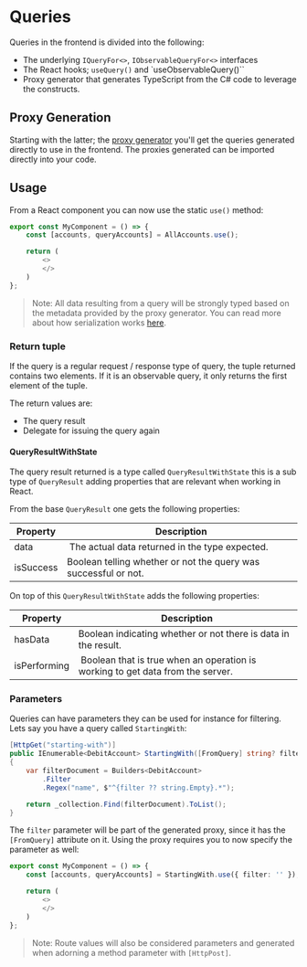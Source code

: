 # Queries

Queries in the frontend is divided into the following:

- The underlying `IQueryFor<>`, `IObservableQueryFor<>` interfaces
- The React hooks; `useQuery()` and `useObservableQuery()``
- Proxy generator that generates TypeScript from the C# code to leverage the constructs.

## Proxy Generation

Starting with the latter; the [proxy generator](./proxy-generation.md) you'll get the queries generated directly to use
in the frontend. The proxies generated can be imported directly into your code.

## Usage

From a React component you can now use the static `use()` method:

```typescript
export const MyComponent = () => {
    const [accounts, queryAccounts] = AllAccounts.use();

    return (
        <>
        </>
    )
};
```

> Note: All data resulting from a query will be strongly typed based on the metadata provided by the proxy generator.
> You can read more about how serialization works [here](../../../fundamentals/serialization.md).

### Return tuple

If the query is a regular request / response type of query, the tuple returned contains two elements.
If it is an observable query, it only returns the first element of the tuple.

The return values are:

- The query result
- Delegate for issuing the query again

#### QueryResultWithState

The query result returned is a type called `QueryResultWithState` this is a sub type of `QueryResult`
adding properties that are relevant when working in React.

From the base `QueryResult` one gets the following properties:

| Property | Description |
| -------- | ----------- |
| data     | The actual data returned in the type expected. |
| isSuccess | Boolean telling whether or not the query was successful or not. |

On top of this `QueryResultWithState` adds the following properties:

| Property | Description |
| -------- | ----------- |
| hasData  | Boolean indicating whether or not there is data in the result. |
| isPerforming | Boolean that is true when an operation is working to get data from the server. |

### Parameters

Queries can have parameters they can be used for instance for filtering.
Lets say you have a query called `StartingWith`:

```csharp
[HttpGet("starting-with")]
public IEnumerable<DebitAccount> StartingWith([FromQuery] string? filter)
{
    var filterDocument = Builders<DebitAccount>
        .Filter
        .Regex("name", $"^{filter ?? string.Empty}.*");

    return _collection.Find(filterDocument).ToList();
}
```

The `filter` parameter will be part of the generated proxy, since it has the `[FromQuery]`
attribute on it. Using the proxy requires you to now specify the parameter as well:

```typescript
export const MyComponent = () => {
    const [accounts, queryAccounts] = StartingWith.use({ filter: '' });

    return (
        <>
        </>
    )
};
```

> Note: Route values will also be considered parameters and generated when adorning
> a method parameter with `[HttpPost]`.
